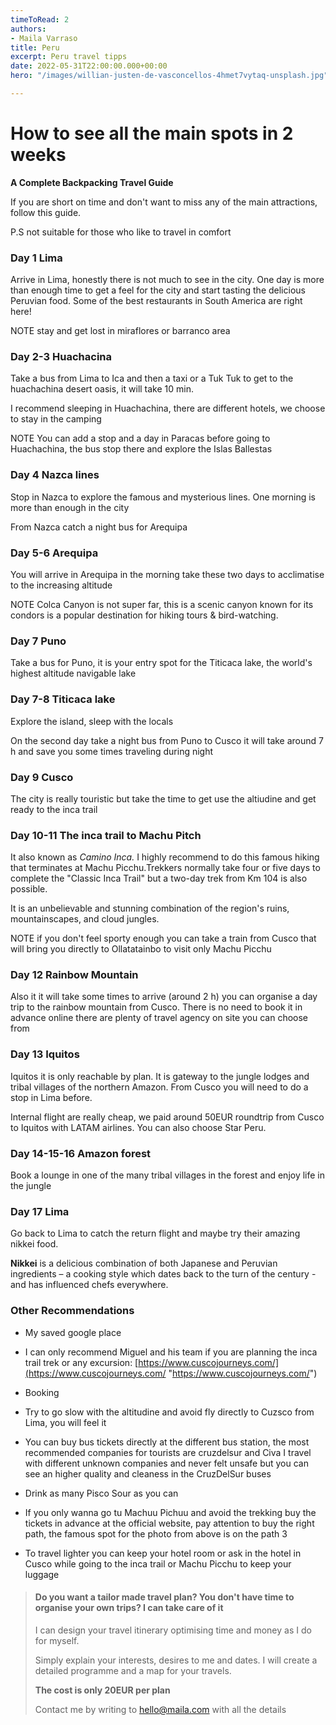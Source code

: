```yaml
---
timeToRead: 2
authors:
- Maila Varraso
title: Peru
excerpt: Peru travel tipps
date: 2022-05-31T22:00:00.000+00:00
hero: "/images/willian-justen-de-vasconcellos-4hmet7vytaq-unsplash.jpg"

---
```

# How to see all the main spots in 2 weeks 

**A Complete Backpacking Travel Guide**

If you are short on time and don't want to miss any of the main attractions, follow this guide.

P.S not suitable for those who like to travel in comfort

### Day 1 Lima 

Arrive in Lima, honestly there is not much to see in the city. One day is more than enough time to get a feel for the city and start tasting the delicious Peruvian food. Some of the best restaurants in South America are right here!

NOTE stay and get lost in miraflores or barranco area 

### Day 2-3 Huachacina 

Take a bus from Lima to Ica and then a taxi or a Tuk Tuk  to get to the huachachina desert oasis, it will take 10 min.

I recommend sleeping in Huachachina, there are different hotels, we choose to stay in the camping 

NOTE You can add a stop and a day in Paracas before going to Huachachina, the bus stop there and explore the Islas Ballestas 

### Day 4 Nazca lines

Stop in Nazca to explore the famous and mysterious lines. One morning is more than enough in the city 

From Nazca catch a night bus for Arequipa 

### Day 5-6 Arequipa 

You will arrive in Arequipa in the morning take these two days to acclimatise to the increasing altitude

NOTE Colca Canyon is not super far, this is a scenic canyon known for its condors is a popular destination for hiking tours & bird-watching.

### Day 7 Puno

Take a bus for Puno, it is your entry spot for the Titicaca lake, the world's highest altitude navigable lake

### Day 7-8 Titicaca lake

Explore the island, sleep with the locals 

On the second day take a night bus from Puno to Cusco it will take around 7 h and save you some times traveling during night

### Day 9 Cusco 

The city is really touristic but take the time to get use the altiudine and get ready to the inca trail  

### Day 10-11 The inca trail to Machu Pitch

It also known as _Camino Inca._ I highly recommend to do this famous hiking that terminates at Machu Picchu.Trekkers normally take four or five days to complete the "Classic Inca Trail" but a two-day trek from Km 104 is also possible.

It is an unbelievable and stunning combination of the region's ruins, mountainscapes, and cloud jungles.

NOTE if you don't feel sporty enough you can take a train from Cusco that will bring you directly to Ollatatainbo to visit only Machu Picchu

### Day 12 Rainbow Mountain 

Also it it will take some times to arrive (around 2 h) you can organise a day trip to the rainbow mountain from Cusco. There is no need to book it in advance online there are plenty of travel agency on site you can choose from 

### Day 13 Iquitos 

Iquitos it is only reachable by plan. It is gateway to the jungle lodges and tribal villages of the northern Amazon. From Cusco you will need to do a stop in Lima before.

Internal flight are really cheap, we paid around 50EUR roundtrip from Cusco to Iquitos with LATAM airlines.  You can also choose Star Peru.

### Day 14-15-16 Amazon forest 

Book a lounge in one of the many tribal villages in the forest and enjoy life in the jungle

### Day 17 Lima

Go back to Lima to catch the return flight and maybe try their amazing nikkei food.

**Nikkei** is a delicious combination of both Japanese and Peruvian ingredients – a cooking style which dates back to the turn of the century -and has influenced chefs everywhere. 

### Other Recommendations 

* My saved google place


* I can only recommend Miguel and his team if you are planning the inca trail trek or any excursion: [https://www.cuscojourneys.com/](https://www.cuscojourneys.com/ "https://www.cuscojourneys.com/")
* Booking 
* Try to go slow with the altitudine and avoid fly directly to Cuzsco from Lima, you will feel it 
* You can buy bus tickets directly at the different bus station, the most recommended companies for tourists are cruzdelsur and Civa I travel with different unknown companies and never felt unsafe but you can see an higher quality and cleaness in the CruzDelSur buses 
* Drink as many Pisco Sour as you can 
* If you only wanna go tu Machuu Pichuu and avoid the trekking buy the tickets in advance at the official website, pay attention to buy the right path, the famous spot for the photo from above is on the path 3 
* To travel lighter you can keep your hotel room or ask in the hotel in Cusco while going to the inca trail or Machu Picchu to keep your luggage  

> #### **Do you want a tailor made travel plan? You don't have time to organise your own trips? I can take care of it** 
>
> I can design your travel itinerary optimising time and money as I do for myself. 
>
> Simply explain your interests, desires to me and dates. I will create a detailed programme and a map for your travels.
>
> **The cost is only 20EUR per plan**
>
> Contact me by writing to hello@maila.com with all the details 